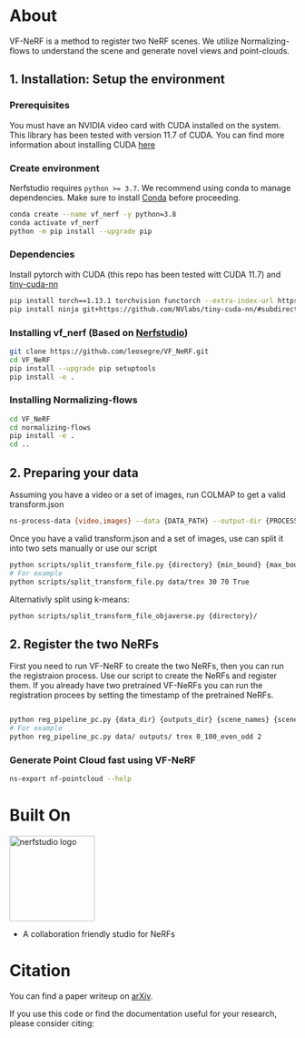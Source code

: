 # About

VF-NeRF is a method to register two NeRF scenes. We utilize Normalizing-flows to understand the scene and generate novel views and point-clouds.

## 1. Installation: Setup the environment

### Prerequisites

You must have an NVIDIA video card with CUDA installed on the system. This library has been tested with version 11.7 of CUDA. You can find more information about installing CUDA [here](https://docs.nvidia.com/cuda/cuda-quick-start-guide/index.html)

### Create environment

Nerfstudio requires `python >= 3.7`. We recommend using conda to manage dependencies. Make sure to install [Conda](https://docs.conda.io/en/latest/miniconda.html) before proceeding.

```bash
conda create --name vf_nerf -y python=3.8
conda activate vf_nerf
python -m pip install --upgrade pip
```

### Dependencies

Install pytorch with CUDA (this repo has been tested witt CUDA 11.7) and [tiny-cuda-nn](https://github.com/NVlabs/tiny-cuda-nn)

```bash
pip install torch==1.13.1 torchvision functorch --extra-index-url https://download.pytorch.org/whl/cu117
pip install ninja git+https://github.com/NVlabs/tiny-cuda-nn/#subdirectory=bindings/torch
```

### Installing vf_nerf (Based on [Nerfstudio](https://docs.nerf.studio/))

```bash
git clone https://github.com/leosegre/VF_NeRF.git
cd VF_NeRF
pip install --upgrade pip setuptools
pip install -e .
```

### Installing Normalizing-flows

```bash
cd VF_NeRF
cd normalizing-flows
pip install -e .
cd ..
```

## 2. Preparing your data
Assuming you have a video or a set of images, run COLMAP to get a valid transform.json
````bash
ns-process-data {video,images} --data {DATA_PATH} --output-dir {PROCESSED_DATA_DIR}
````

Once you have a valid transform.json and a set of images, use can split it into two sets manually or use our script
````bash
python scripts/split_transform_file.py {directory} {min_bound} {max_bound} {even_odd}
# For example
python scripts/split_transform_file.py data/trex 30 70 True
````
Alternativly split using k-means:
````bash
python scripts/split_transform_file_objaverse.py {directory}/
````


## 2. Register the two NeRFs

First you need to run VF-NeRF to create the two NeRFs, then you can run the registraion process. Use our script to create the NeRFs and register them. 
If you already have two pretrained VF-NeRFs you can run the registration procees by setting the timestamp of the pretrained NeRFs.
```bash

python reg_pipeline_pc.py {data_dir} {outputs_dir} {scene_names} {scene_types} {downscale_factor} {timestamp(optional)}
# For example
python reg_pipeline_pc.py data/ outputs/ trex 0_100_even_odd 2
```

### Generate Point Cloud fast using VF-NeRF

```bash
ns-export nf-pointcloud --help
```


# Built On
<a href="https://github.com/nerfstudio-project/nerfstudio">
<!-- pypi-strip -->
<picture>
    <source media="(prefers-color-scheme: dark)" srcset="https://docs.nerf.studio/_images/logo.png" />
<!-- /pypi-strip -->
    <img alt="nerfstudio logo" src="https://docs.nerf.studio/_images/logo.png" width="150px" />
<!-- pypi-strip -->
</picture>
<!-- /pypi-strip -->
</a>

- A collaboration friendly studio for NeRFs

# Citation

You can find a paper writeup on [arXiv]().

If you use this code or find the documentation useful for your research, please consider citing:

```

```
